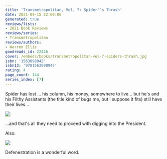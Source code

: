 ```yaml
---
title: 'Transmetropolitan, Vol. 7: Spider''s Thrash'
date: 2021-09-15 22:00:00
generated: true
reviews/lists:
- 2021 Book Reviews
reviews/series:
- Transmetropolitan
reviews/authors:
- Warren Ellis
goodreads_id: 22426
cover: /embeds/books/transmetropolitan-vol-7-spiders-thrash.jpg
isbn: '1563898942'
isbn13: '9781563898945'
rating: 4
page_count: 144
series_index: [7]
---
```

Spider has lost ... his column, his money, somewhere to live... but he's and his Filthy Assistants (the title kind of bugs me, but I suppose it fits) still have their lives...  

![](/embeds/books/attachments/transmetropolitan-vol-7-spiders-thrash-x-1.png)  

<!--more-->

...and that's all they need to proceed with digging into the President.  

Also:  

![](/embeds/books/attachments/transmetropolitan-vol-7-spiders-thrash-x-2.png)  

Defenestration is a wonderful word.